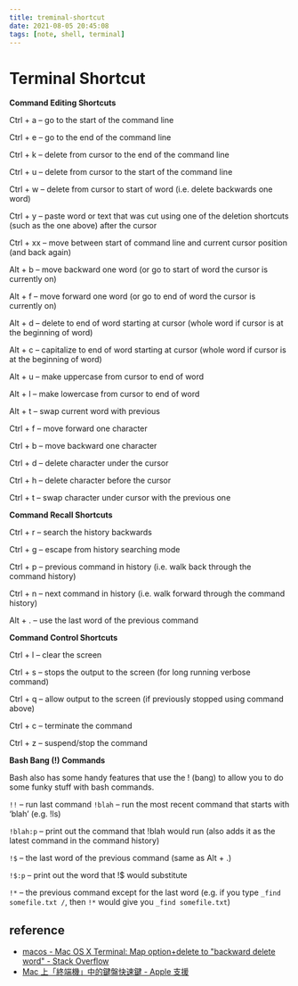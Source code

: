 ```yaml
---
title: treminal-shortcut
date: 2021-08-05 20:45:08
tags: [note, shell, terminal]
---
```


# Terminal Shortcut

**Command Editing Shortcuts**

Ctrl + a – go to the start of the command line

Ctrl + e – go to the end of the command line

Ctrl + k – delete from cursor to the end of the command line

Ctrl + u – delete from cursor to the start of the command line

Ctrl + w – delete from cursor to start of word (i.e. delete backwards one word)

Ctrl + y – paste word or text that was cut using one of the deletion shortcuts (such as the one above) after the cursor

Ctrl + xx – move between start of command line and current cursor position (and back again)

Alt + b – move backward one word (or go to start of word the cursor is currently on)

Alt + f – move forward one word (or go to end of word the cursor is currently on)
<!--more-->
Alt + d – delete to end of word starting at cursor (whole word if cursor is at the beginning of word)

Alt + c – capitalize to end of word starting at cursor (whole word if cursor is at the beginning of word)

Alt + u – make uppercase from cursor to end of word

Alt + l – make lowercase from cursor to end of word

Alt + t – swap current word with previous

Ctrl + f – move forward one character

Ctrl + b – move backward one character

Ctrl + d – delete character under the cursor

Ctrl + h – delete character before the cursor

Ctrl + t – swap character under cursor with the previous one

**Command Recall Shortcuts**

Ctrl + r – search the history backwards

Ctrl + g – escape from history searching mode

Ctrl + p – previous command in history (i.e. walk back through the command history)

Ctrl + n – next command in history (i.e. walk forward through the command history)

Alt + . – use the last word of the previous command

**Command Control Shortcuts**

Ctrl + l – clear the screen

Ctrl + s – stops the output to the screen (for long running verbose command)

Ctrl + q – allow output to the screen (if previously stopped using command above)

Ctrl + c – terminate the command

Ctrl + z – suspend/stop the command

**Bash Bang (!) Commands**

Bash also has some handy features that use the ! (bang) to allow you to do some funky stuff with bash commands.

`!!` – run last command `!blah` – run the most recent command that starts with ‘blah’ (e.g. !ls)

`!blah:p` – print out the command that !blah would run (also adds it as the latest command in the command history)

`!$` – the last word of the previous command (same as Alt + .)

`!$:p` – print out the word that !$ would substitute

`!*` – the previous command except for the last word (e.g. if you type `_find somefile.txt /`, then `!*` would give you `_find somefile.txt`)


## reference
- [macos - Mac OS X Terminal: Map option+delete to "backward delete word" - Stack Overflow](https://stackoverflow.com/questions/327664/mac-os-x-terminal-map-optiondelete-to-backward-delete-word)
- [Mac 上「終端機」中的鍵盤快速鍵 - Apple 支援](https://support.apple.com/zh-tw/guide/terminal/trmlshtcts/mac)